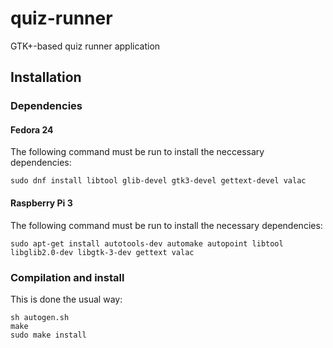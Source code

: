# quiz-runner

GTK+-based quiz runner application

## Installation

### Dependencies

#### Fedora 24

The following command must be run to install the neccessary dependencies:

    sudo dnf install libtool glib-devel gtk3-devel gettext-devel valac

#### Raspberry Pi 3

The following command must be run to install the necessary dependencies:

    sudo apt-get install autotools-dev automake autopoint libtool libglib2.0-dev libgtk-3-dev gettext valac

### Compilation and install

This is done the usual way:

    sh autogen.sh
    make
    sudo make install
